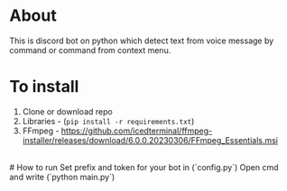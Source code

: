 # About
This is discord bot on python which detect text from voice message by command or command from context menu.
<br>
# To install
1. Clone or download repo
2. Libraries - (`pip install -r requirements.txt`)
3. FFmpeg - https://github.com/icedterminal/ffmpeg-installer/releases/download/6.0.0.20230306/FFmpeg_Essentials.msi
<br>
# How to run
Set prefix and token for your bot in (`config.py`)
Open cmd and write (`python main.py`)
